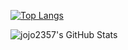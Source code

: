 [![Top Langs](https://github-readme-stats.vercel.app/api/top-langs/?username=jojo2357&count_private=true&layout=compact&theme=dark)](https://github.com/anuraghazra/github-readme-stats)

<img align="left" alt="jojo2357's GitHub Stats" src="https://github-readme-stats-hwa9vez0v.vercel.app/api?username=jojo2357&include_all_commits=true&show_icons=true&hide_border=true&theme=gruvbox"/>